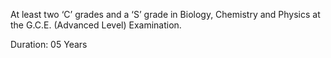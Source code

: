 At least two ‘C’ grades and a ‘S’ grade in Biology, Chemistry and Physics at the G.C.E.
(Advanced Level) Examination.

Duration: 05 Years